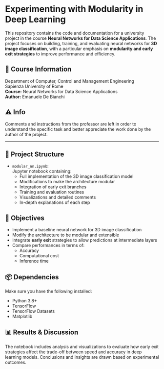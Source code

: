 # Experimenting with Modularity in Deep Learning

This repository contains the code and documentation for a university project in the course **Neural Networks for Data Science Applications**. The project focuses on building, training, and evaluating neural networks for **3D image classification**, with a particular emphasis on **modularity and early exit strategies** to improve performance and efficiency.

## 🏫 Course Information

Department of Computer, Control and Management Engineering  
Sapienza University of Rome  
**Course:** Neural Networks for Data Science Applications  
**Author:** Emanuele De Bianchi  

## ⚠️ Info

Comments and instructions from the professor are left in order to understand the specific task and better appreciate the work done by the author of the project.

---

## 📁 Project Structure

- `modular_nn.ipynb`:  
  Jupyter notebook containing:
  - Full implementation of the 3D image classification model
  - Modifications to make the architecture modular
  - Integration of early exit branches
  - Training and evaluation routines
  - Visualizations and detailed comments
  - In-depth explanations of each step

## 🎯 Objectives

- Implement a baseline neural network for 3D image classification
- Modify the architecture to be modular and extensible
- Integrate **early exit** strategies to allow predictions at intermediate layers
- Compare performances in terms of:
  - Accuracy
  - Computational cost
  - Inference time

## 📦 Dependencies

Make sure you have the following installed:

- Python 3.8+
- TensorFlow
- TensorFlow Datasets
- Matplotlib

## 📊 Results & Discussion
The notebook includes analysis and visualizations to evaluate how early exit strategies affect the trade-off between speed and accuracy in deep learning models. Conclusions and insights are drawn based on experimental outcomes.